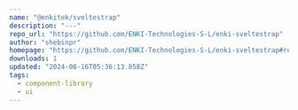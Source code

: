 ```yaml
---
name: "@enkitek/sveltestrap"
description: "---"
repo_url: "https://github.com/ENKI-Technologies-S-L/enki-sveltestrap"
author: "shebinpr"
homepage: "https://github.com/ENKI-Technologies-S-L/enki-sveltestrap#readme"
downloads: 1
updated: "2024-08-16T05:36:13.858Z"
tags: 
  - component-library
  - ui
---
```

